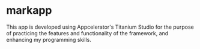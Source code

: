 markapp
=======

This app is developed using Appcelerator's Titanium Studio for the purpose of practicing the features and functionality of the framework, and enhancing my programming skills.